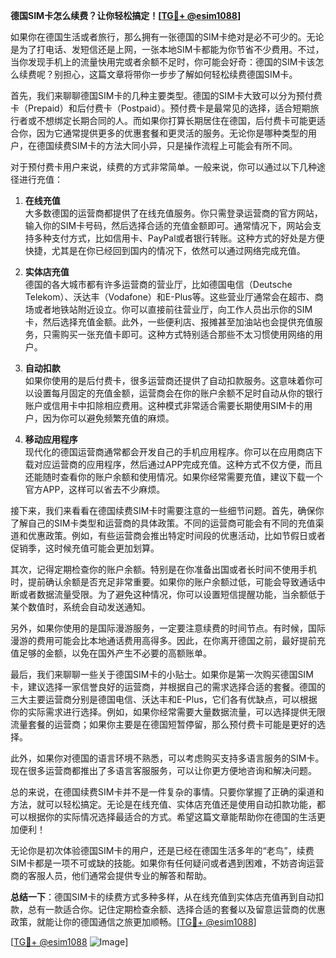 **德国SIM卡怎么续费？让你轻松搞定！[[TG💪+ @esim1088](https://t.me/s/esim1088)]**

如果你在德国生活或者旅行，那么拥有一张德国的SIM卡绝对是必不可少的。无论是为了打电话、发短信还是上网，一张本地SIM卡都能为你节省不少费用。不过，当你发现手机上的流量快用完或者余额不足时，你可能会好奇：德国的SIM卡该怎么续费呢？别担心，这篇文章将带你一步步了解如何轻松续费德国SIM卡。

首先，我们来聊聊德国SIM卡的几种主要类型。德国的SIM卡大致可以分为预付费卡（Prepaid）和后付费卡（Postpaid）。预付费卡是最常见的选择，适合短期旅行者或不想绑定长期合同的人。而如果你打算长期居住在德国，后付费卡可能更适合你，因为它通常提供更多的优惠套餐和更灵活的服务。无论你是哪种类型的用户，在德国续费SIM卡的方法大同小异，只是操作流程上可能会有所不同。

对于预付费卡用户来说，续费的方式非常简单。一般来说，你可以通过以下几种途径进行充值：

1. **在线充值**  
   大多数德国的运营商都提供了在线充值服务。你只需登录运营商的官方网站，输入你的SIM卡号码，然后选择合适的充值金额即可。通常情况下，网站会支持多种支付方式，比如信用卡、PayPal或者银行转账。这种方式的好处是方便快捷，尤其是在你已经回到国内的情况下，依然可以通过网络完成充值。

2. **实体店充值**  
   德国的各大城市都有许多运营商的营业厅，比如德国电信（Deutsche Telekom）、沃达丰（Vodafone）和E-Plus等。这些营业厅通常会在超市、商场或者地铁站附近设立。你可以直接前往营业厅，向工作人员出示你的SIM卡，然后选择充值金额。此外，一些便利店、报摊甚至加油站也会提供充值服务，只需购买一张充值卡即可。这种方式特别适合那些不太习惯使用网络的用户。

3. **自动扣款**  
   如果你使用的是后付费卡，很多运营商还提供了自动扣款服务。这意味着你可以设置每月固定的充值金额，运营商会在你的账户余额不足时自动从你的银行账户或信用卡中扣除相应费用。这种模式非常适合需要长期使用SIM卡的用户，因为你可以避免频繁充值的麻烦。

4. **移动应用程序**  
   现代化的德国运营商通常都会开发自己的手机应用程序。你可以在应用商店下载对应运营商的应用程序，然后通过APP完成充值。这种方式不仅方便，而且还能随时查看你的账户余额和使用情况。如果你经常需要充值，建议下载一个官方APP，这样可以省去不少麻烦。

接下来，我们来看看在德国续费SIM卡时需要注意的一些细节问题。首先，确保你了解自己的SIM卡类型和运营商的具体政策。不同的运营商可能会有不同的充值渠道和优惠政策。例如，有些运营商会推出特定时间段的优惠活动，比如节假日或者促销季，这时候充值可能会更加划算。

其次，记得定期检查你的账户余额。特别是在你准备出国或者长时间不使用手机时，提前确认余额是否充足非常重要。如果你的账户余额过低，可能会导致通话中断或者数据流量受限。为了避免这种情况，你可以设置短信提醒功能，当余额低于某个数值时，系统会自动发送通知。

另外，如果你使用的是国际漫游服务，一定要注意续费的时间节点。有时候，国际漫游的费用可能会比本地通话费用高得多。因此，在你离开德国之前，最好提前充值足够的金额，以免在国外产生不必要的高额账单。

最后，我们来聊聊一些关于德国SIM卡的小贴士。如果你是第一次购买德国SIM卡，建议选择一家信誉良好的运营商，并根据自己的需求选择合适的套餐。德国的三大主要运营商分别是德国电信、沃达丰和E-Plus，它们各有优缺点，可以根据你的实际需求进行选择。例如，如果你经常需要大量数据流量，可以选择提供无限流量套餐的运营商；如果你主要是在德国短暂停留，那么预付费卡可能是更好的选择。

此外，如果你对德国的语言环境不熟悉，可以考虑购买支持多语言服务的SIM卡。现在很多运营商都推出了多语言客服服务，可以让你更方便地咨询和解决问题。

总的来说，在德国续费SIM卡并不是一件复杂的事情。只要你掌握了正确的渠道和方法，就可以轻松搞定。无论是在线充值、实体店充值还是使用自动扣款功能，都可以根据你的实际情况选择最适合的方式。希望这篇文章能帮助你在德国的生活更加便利！

无论你是初次体验德国SIM卡的用户，还是已经在德国生活多年的“老鸟”，续费SIM卡都是一项不可或缺的技能。如果你有任何疑问或者遇到困难，不妨咨询运营商的客服人员，他们通常会提供专业的解答和帮助。

**总结一下**：德国SIM卡的续费方式多种多样，从在线充值到实体店充值再到自动扣款，总有一款适合你。记住定期检查余额、选择合适的套餐以及留意运营商的优惠政策，就能让你的德国通信之旅更加顺畅。[[TG💪+ @esim1088](https://t.me/s/esim1088)]

[[TG💪+ @esim1088](https://t.me/s/esim1088) ![Image](https://i.postimg.cc/4NQfJmqS/Snipaste-2025-05-13-00-14-12.png)]